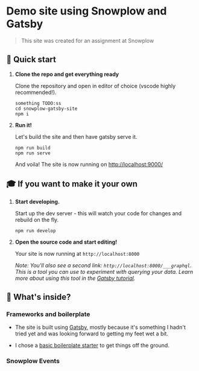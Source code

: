 # Demo site using Snowplow and Gatsby

> This site was created for an assignment at Snowplow

## 🚀 Quick start

1. **Clone the repo and get everything ready**

   Clone the repository and open in editor of choice (vscode highly recommended!).

   ```shell
   something TODO:ss
   cd snowplow-gatsby-site
   npm i
   ```

1. **Run it!**

   Let's build the site and then have gatsby serve it.

   ```shell
   npm run build
   npm run serve
   ```

   And voila! The site is now running on <http://localhost:9000/>

## 🎓 If you want to make it your own

1. **Start developing.**

   Start up the dev server - this will watch your code for changes and rebuild on the fly.

   ```shell
   npm run develop
   ```

2. **Open the source code and start editing!**

   Your site is now running at `http://localhost:8000`

   _Note: You'll also see a second link: _`http://localhost:8000/___graphql`_. This is a tool you can use to experiment with querying your data. Learn more about using this tool in the [Gatsby tutorial](https://www.gatsbyjs.com/tutorial/part-five/#introducing-graphiql)._

## 🧐 What's inside?

### Frameworks and boilerplate

- The site is built using [Gatsby](https://www.gatsbyjs.com), mostly because it's something I hadn't tried yet and was looking forward to getting my feet wet a bit.

- I chose a [basic boilerplate starter](https://github.com/gatsbyjs/gatsby-starter-blog) to get things off the ground.

### Snowplow Events
